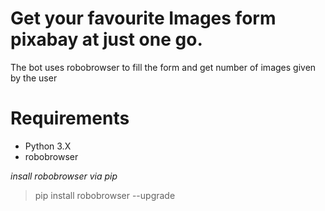# Get your favourite Images form pixabay at just one go.

The bot uses robobrowser to fill the form and get number of images given by the user

# **Requirements**
+ Python 3.X 
+ robobrowser

_insall robobrowser via pip_
>pip install robobrowser --upgrade
